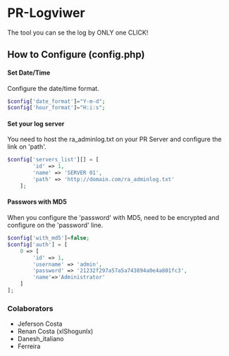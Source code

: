 # PR-Logviwer
The tool you can se the log by ONLY one CLICK!

## How to Configure (config.php)

#### Set Date/Time
Configure the date/time format.
```php
$config['date_format']="Y-m-d";
$config['hour_format']="H:i:s";
```

#### Set your log server
You need to host the ra_adminlog.txt on your PR Server and configure the link on 'path'.
```php
$config['servers_list'][] = [
        'id' => 1,
        'name' => 'SERVER 01',
        'path' => 'http://domain.com/ra_adminlog.txt'
    ];
```

#### Passwors with MD5
When you configure the 'password' with MD5, need to be encrypted and configure on the 'password' line.
```php
$config['with_md5']=false;
$config['auth'] = [
    0 => [
        'id' => 1,
        'username' => 'admin',
        'password' => '21232f297a57a5a743894a0e4a801fc3',
        'name'=>'Administrator'
    ]
];
```


### Colaborators
- Jeferson Costa
- Renan Costa (xlShogunlx)
- Danesh_italiano
- Ferreira